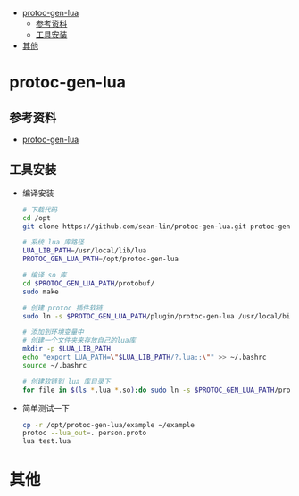 - [protoc-gen-lua](#protoc-gen-lua)
  - [参考资料](#参考资料)
  - [工具安装](#工具安装)
- [其他](#其他)

# protoc-gen-lua

## 参考资料

- [protoc-gen-lua](https://github.com/sean-lin/protoc-gen-lua)

## 工具安装

- 编译安装

  ```sh
  # 下载代码
  cd /opt
  git clone https://github.com/sean-lin/protoc-gen-lua.git protoc-gen-lua

  # 系统 lua 库路径
  LUA_LIB_PATH=/usr/local/lib/lua
  PROTOC_GEN_LUA_PATH=/opt/protoc-gen-lua

  # 编译 so 库
  cd $PROTOC_GEN_LUA_PATH/protobuf/
  sudo make

  # 创建 protoc 插件软链
  sudo ln -s $PROTOC_GEN_LUA_PATH/plugin/protoc-gen-lua /usr/local/bin

  # 添加到环境变量中
  # 创建一个文件夹来存放自己的lua库
  mkdir -p $LUA_LIB_PATH
  echo "export LUA_PATH=\"$LUA_LIB_PATH/?.lua;;\"" >> ~/.bashrc
  source ~/.bashrc

  # 创建软链到 lua 库目录下
  for file in $(ls *.lua *.so);do sudo ln -s $PROTOC_GEN_LUA_PATH/protobuf/$file $LUA_LIB_PATH/$file;done;
  ```

- 简单测试一下

  ```sh
  cp -r /opt/protoc-gen-lua/example ~/example
  protoc --lua_out=. person.proto
  lua test.lua
  ```

# 其他
